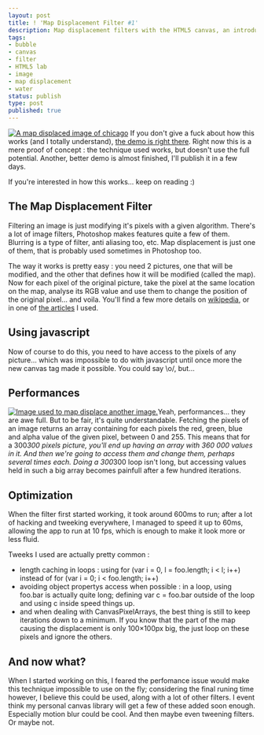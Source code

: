 ```yaml
---
layout: post
title: ! 'Map Displacement Filter #1'
description: Map displacement filters with the HTML5 canvas, an introduction.
tags:
- bubble
- canvas
- filter
- HTML5 lab
- image
- map displacement
- water
status: publish
type: post
published: true
---
```

[![A map displaced image of chicago](http://yannick-lohse.fr/wp-content/uploads/2010/06/chicdis-300x222.jpg)](http://yannick-lohse.fr/2010/06/map-displacement-filter-1/)
If you don't give a fuck about how this works (and I totally understand), [the demo is right there](http://code.yannick-lohse.fr/mapdisplacement/bitmap.php "Map Displacement with a canvas"). Right now this is a mere proof of concept : the technique used works, but doesn't use the full potential. Another, better demo is almost finished, I'll publish it in a few days.

If you're interested in how this works… keep on reading :)

## The Map Displacement Filter

Filtering an image is just modifying it's pixels with a given algorithm. There's a lot of image filters, Photoshop makes features quite a few of them. Blurring is a type of filter, anti aliasing too, etc. Map displacement is just one of them, that is probably used sometimes in Photoshop too.

The way it works is pretty easy : you need 2 pictures, one that will be modified, and the other that defines how it will be modified (called the map). Now for each pixel of the original picture, take the pixel at the same location on the map, analyse its RGB value and use them to change the position of the original pixel… and voila.
You'll find a few more details on [wikipedia](http://fr.wikipedia.org/wiki/Displacement_mapping "Wikipedia page on displacement mapping"), or in one of [the articles](http://docs.gimp.org/en/plug-in-displace.html "Details on map displacement") I used.

## Using javascript

Now of course to do this, you need to have access to the pixels of any picture… which was impossible to do with javascript until once more the new canvas tag made it possible. You could say \o/, but…

## Performances

[![Image used to map displace another image.](http://yannick-lohse.fr/wp-content/uploads/2010/06/bubble.png)](http://yannick-lohse.fr/wp-content/uploads/2010/06/bubble.png)Yeah, performances… they are awe full. But to be fair, it's quite understandable.
Fetching the pixels of an image returns an array containing for each pixels the red, green, blue and alpha value of the given pixel, between 0 and 255. This means that for a 300*300 pixels picture, you'll end up having an array with 360 000 values in it. And then we're going to access them and change them, perhaps several times each. Doing a 300*300 loop isn't long, but accessing values held in such a big array becomes painfull after a few hundred iterations.

## Optimization
When the filter first started working, it took around 600ms to run; after a lot of hacking and tweeking everywhere, I managed to speed it up to 60ms, allowing the app to run at 10 fps, which is enough to make it look more or less fluid.

Tweeks I used are actually pretty common :

- length caching in loops : using for (var i = 0, l = foo.length; i < l; i++) instead of for (var i = 0; i < foo.length; i++)
- avoiding object propertys access when possible : in a loop, using foo.bar is actually quite long; defining var c = foo.bar outside of the loop and using c inside speed things up.
- and when dealing with CanvasPixelArrays, the best thing is still to keep iterations down to a minimum. If you know that the part of the map causing the displacement is only 100×100px big, the just loop on these pixels and ignore the others.

## And now what?
When I started working on this, I feared the perfomance issue would make this technique impossible to use on the fly; considering the final runing time however, I believe this could be used, along with a lot of other filters. I event think my personal canvas library will get a few of these added soon enough. Especially motion blur could be cool. And then maybe even tweening filters. Or maybe not.
